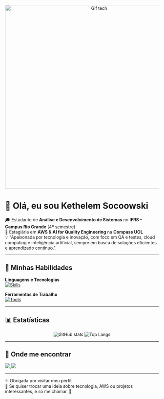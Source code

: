 <!-- Banner com ilustração tech -->
<div align="center">
  <img src="https://raw.githubusercontent.com/mayhemantt/mayhemantt/main/intro.gif" alt="Gif tech" width="600"/>
</div>

# 👋 Olá, eu sou **Kethelem Socoowski**

🎓 Estudante de **Análise e Desenvolvimento de Sistemas** no **IFRS – Campus Rio Grande** (4º semestre)  
💼 Estagiária em **AWS & AI for Quality Engineering** na **Compass UOL**  
💡 "Apaixonada por tecnologia e inovação, com foco em QA e testes, cloud computing e inteligência artificial, sempre em busca de soluções eficientes e aprendizado contínuo.".

---

## 🚀 Minhas Habilidades

**Linguagens e Tecnologias**  
[![Skills](https://skillicons.dev/icons?i=java,js,python,c,php,html,css,react,mysql,postgres,aws)](https://skillicons.dev)

**Ferramentas de Trabalho**  
[![Tools](https://skillicons.dev/icons?i=git,github,vscode,eclipse,robotframework,postman)](https://skillicons.dev)

---

## 📊 Estatísticas

<div align="center">
  
![GitHub stats](https://github-readme-stats.vercel.app/api?username=Kethelems&show_icons=true&theme=radical&hide_title=true&hide_border=true&count_private=true)  ![Top Langs](https://github-readme-stats.vercel.app/api/top-langs/?username=Kethelems&layout=compact&theme=radical&hide_border=true)

</div>

---

## 💌 Onde me encontrar

<p align="left">
  <a href="mailto:Kethelemsocoowski@gmail.com">
    <img src="https://img.shields.io/badge/-Gmail-FF0000?style=for-the-badge&logo=gmail&logoColor=white"/>
  </a>
  <a href="https://www.linkedin.com/in/kethelem-socoowski-082109363/">
    <img src="https://img.shields.io/badge/-LinkedIn-0e76a8?style=for-the-badge&logo=linkedin&logoColor=white"/>
  </a>
</p>

---

✨ Obrigada por visitar meu perfil!  
💬 Se quiser trocar uma ideia sobre tecnologia, AWS ou projetos interessantes, é só me chamar. 🚀


